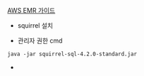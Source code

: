 

[AWS EMR 가이드](https://aws.amazon.com/ko/premiumsupport/knowledge-center/jdbc-connection-emr/)

- squirrel 설치 [](http://www.squirrelsql.org/#installation)

- 관리자 권한 cmd 
``` shell 
java -jar squirrel-sql-4.2.0-standard.jar
```

- 

